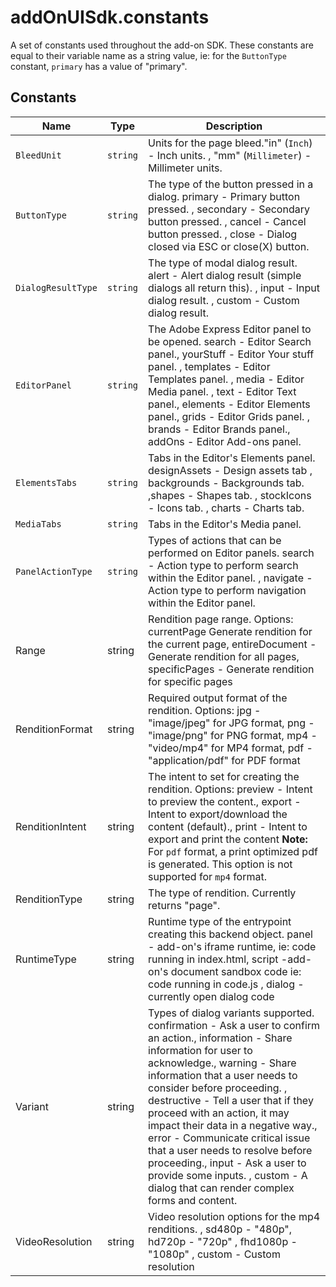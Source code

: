 # addOnUISdk.constants

A set of constants used throughout the add-on SDK. These constants are equal to their variable name as a string value, ie: for the `ButtonType` constant, `primary` has a value of "primary".

## Constants

| Name               | Type     | Description                                                                                                                                                                                                                                                                                                                                                                                                                                                                                                                             |
| ------------------ | -------- | --------------------------------------------------------------------------------------------------------------------------------------------------------------------------------------------------------------------------------------------------------------------------------------------------------------------------------------------------------------------------------------------------------------------------------------------------------------------------------------------------------------------------------------- |
| `BleedUnit`        | `string` | Units for the page bleed."in" (`Inch`) - Inch units. , "mm" (`Millimeter`) - Millimeter units.                                                                                                                                                                                                                                                                                                                                                                                                                                          |
| `ButtonType`       | `string` | The type of the button pressed in a dialog. primary - Primary button pressed. , secondary - Secondary button pressed. , cancel - Cancel button pressed. ,   close - Dialog closed via ESC or close(X) button.                                                                                                                                                                                                                                                                                                                           |
| `DialogResultType` | `string` | The type of modal dialog result. alert - Alert dialog result (simple dialogs all return this). , input - Input dialog result. , custom - Custom dialog result.                                                                                                                                                                                                                                                                                                                                                                          |
| `EditorPanel`      | `string` | The Adobe Express Editor panel to be opened. search - Editor Search panel., yourStuff - Editor Your stuff panel. , templates - Editor Templates panel. , media - Editor Media panel. , text - Editor Text panel., elements - Editor Elements panel., grids - Editor Grids panel. , brands - Editor Brands panel., addOns - Editor Add-ons panel.                                                                                                                                                                                        |
| `ElementsTabs`     | `string` | Tabs in the Editor's Elements panel. designAssets - Design assets tab , backgrounds - Backgrounds tab. ,shapes - Shapes tab. , stockIcons - Icons tab. , charts - Charts tab.                                                                                                                                                                                                                                                                                                                                                           |
| `MediaTabs`        | `string` | Tabs in the Editor's Media panel.                                                                                                                                                                                                                                                                                                                                                                                                                                                                                                       | video - Video tab. , audio - Audio tab. , photos - Photos tab. |
| `PanelActionType`  | `string` | Types of actions that can be performed on Editor panels. search - Action type to perform search within the Editor panel. , navigate -  Action type to perform navigation within the Editor panel.                                                                                                                                                                                                                                                                                                                                       |
| Range              | string   | Rendition page range. Options: currentPage Generate rendition for the current page, entireDocument - Generate rendition for all pages, specificPages - Generate rendition for specific pages                                                                                                                                                                                                                                                                                                                                            |
| RenditionFormat    | string   | Required output format of the rendition. Options: jpg - "image/jpeg" for JPG format, png - "image/png" for PNG format, mp4 - "video/mp4" for MP4 format, pdf - "application/pdf" for PDF format                                                                                                                                                                                                                                                                                                                                         |
| RenditionIntent    | string   | The intent to set for creating the rendition. Options: preview - Intent to preview the content., export - Intent to export/download the content (default)., print - Intent to export and print the content **Note:** For `pdf` format, a print optimized pdf is generated. This option is not supported for `mp4` format.                                                                                                                                                                                                               |
| RenditionType      | string   | The type of rendition. Currently returns "page".                                                                                                                                                                                                                                                                                                                                                                                                                                                                                        |
| RuntimeType        | string   | Runtime type of the entrypoint creating this backend object. panel - add-on's iframe runtime, ie: code running in index.html, script -add-on's document sandbox code ie: code running in code.js , dialog - currently open dialog code                                                                                                                                                                                                                                                                                                  |
| Variant            | string   | Types of dialog variants supported. confirmation - Ask a user to confirm an action., information - Share information for user to acknowledge., warning - Share information that a user needs to consider before proceeding. , destructive - Tell a user that if they proceed with an action, it may impact their data in a negative way., error - Communicate critical issue that a user needs to resolve before proceeding., input - Ask a user to provide some inputs. , custom - A dialog that can render complex forms and content. |
| VideoResolution    | string   | Video resolution options for the mp4 renditions. , sd480p - "480p", hd720p - "720p" , fhd1080p -  "1080p" , custom - Custom resolution                                                                                                                                                                                                                                                                                                                                                                                                  |
